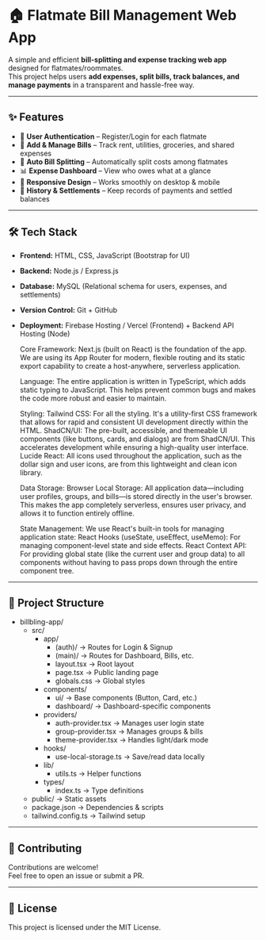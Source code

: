 # 🏠 Flatmate Bill Management Web App

A simple and efficient **bill-splitting and expense tracking web app** designed for flatmates/roommates.  
This project helps users **add expenses, split bills, track balances, and manage payments** in a transparent and hassle-free way.

---

## ✨ Features

- 🔑 **User Authentication** – Register/Login for each flatmate
- 🧾 **Add & Manage Bills** – Track rent, utilities, groceries, and shared expenses
- 🔄 **Auto Bill Splitting** – Automatically split costs among flatmates
- 📊 **Expense Dashboard** – View who owes what at a glance
- 📱 **Responsive Design** – Works smoothly on desktop & mobile
- 📜 **History & Settlements** – Keep records of payments and settled balances

---

## 🛠 Tech Stack

- **Frontend:** HTML, CSS, JavaScript (Bootstrap for UI)
- **Backend:** Node.js / Express.js
- **Database:** MySQL (Relational schema for users, expenses, and settlements)
- **Version Control:** Git + GitHub
- **Deployment:** Firebase Hosting / Vercel (Frontend) + Backend API Hosting (Node)

    Core Framework: Next.js (built on React) is the foundation of the app. We are using its App Router for modern, flexible routing and its static export capability to create a host-anywhere, serverless application.

    Language: The entire application is written in TypeScript, which adds static typing to JavaScript. This helps prevent common bugs and makes the code more robust and easier to maintain.

    Styling:
        Tailwind CSS: For all the styling. It's a utility-first CSS framework that allows for rapid and consistent UI development directly within the HTML.
        ShadCN/UI: The pre-built, accessible, and themeable UI components (like buttons, cards, and dialogs) are from ShadCN/UI. This accelerates development while ensuring a high-quality user interface.
        Lucide React: All icons used throughout the application, such as the dollar sign and user icons, are from this lightweight and clean icon library.

    Data Storage:
        Browser Local Storage: All application data—including user profiles, groups, and bills—is stored directly in the user's browser. This makes the app completely serverless, ensures user privacy, and allows it to function entirely offline.

    State Management: We use React's built-in tools for managing application state:
        React Hooks (useState, useEffect, useMemo): For managing component-level state and side effects.
        React Context API: For providing global state (like the current user and group data) to all components without having to pass props down through the entire component tree.

---

## 📂 Project Structure

- billbling-app/
  - src/
    - app/
      - (auth)/ → Routes for Login & Signup
      - (main)/ → Routes for Dashboard, Bills, etc.
      - layout.tsx → Root layout
      - page.tsx → Public landing page
      - globals.css → Global styles
    - components/
      - ui/ → Base components (Button, Card, etc.)
      - dashboard/ → Dashboard-specific components
    - providers/
      - auth-provider.tsx → Manages user login state
      - group-provider.tsx → Manages groups & bills
      - theme-provider.tsx → Handles light/dark mode
    - hooks/
      - use-local-storage.ts → Save/read data locally
    - lib/
      - utils.ts → Helper functions
    - types/
      - index.ts → Type definitions
  - public/ → Static assets
  - package.json → Dependencies & scripts
  - tailwind.config.ts → Tailwind setup

---
## 🤝 Contributing

Contributions are welcome!  
Feel free to open an issue or submit a PR.

---
## 📜 License

This project is licensed under the MIT License.


